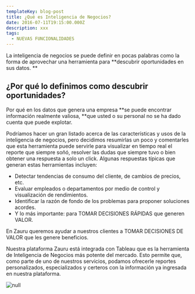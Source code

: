```yaml
---
templateKey: blog-post
title: ¿Qué es Inteligencia de Negocios?
date: 2016-07-11T19:15:00.000Z
description: xxx
tags:
  - NUEVAS FUNCIONALIDADES
---
```

La inteligencia de negocios se puede definir en pocas palabras como la forma de aprovechar una herramienta para **descubrir oportunidades en sus datos.
**

## ¿Por qué lo definimos como descubrir oportunidades?

Por qué en los datos que genera una empresa **se puede encontrar información realmente valiosa, **que usted o su personal no se ha dado cuenta que puede explotar.

Podríamos hacer un gran listado acerca de las características y usos de la inteligencia de negocios, pero decidimos resumirlas un poco y comentarles que esta herramienta puede servirle para visualizar en tiempo real el reporte que siempre soñó, resolver las dudas que siempre tuvo o bien obtener una respuesta a solo un click. Algunas respuestas típicas que generan estas herramientas incluyen:

* Detectar tendencias de consumo del cliente, de cambios de precios, etc.
* Evaluar empleados o departamentos por medio de control y visualización de rendimientos.
* Identificar la razón de fondo de los problemas para proponer soluciones acordes.
* Y lo más importante: para TOMAR DECISIONES RÁPIDAS que generen VALOR.

En Zauru queremos ayudar a nuestros clientes a TOMAR DECISIONES DE VALOR que les genere beneficios.

Nuestra plataforma Zauru está integrada con Tableau que es la herramienta de Inteligencia de Negocios más potente del mercado. Esto permite que, como parte de uno de nuestros servicios, podamos ofrecerle reportes personalizados, especializados y certeros con la información ya ingresada en nuestra plataforma.

![null](/img/negocios.jpg)
